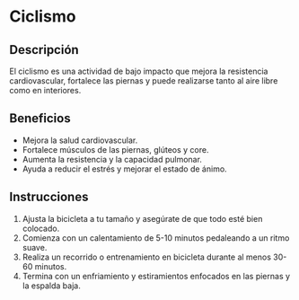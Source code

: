 # Ciclismo

## Descripción
El ciclismo es una actividad de bajo impacto que mejora la resistencia cardiovascular, fortalece las piernas y puede realizarse tanto al aire libre como en interiores.

## Beneficios
- Mejora la salud cardiovascular.
- Fortalece músculos de las piernas, glúteos y core.
- Aumenta la resistencia y la capacidad pulmonar.
- Ayuda a reducir el estrés y mejorar el estado de ánimo.

## Instrucciones
1. Ajusta la bicicleta a tu tamaño y asegúrate de que todo esté bien colocado.
2. Comienza con un calentamiento de 5-10 minutos pedaleando a un ritmo suave.
3. Realiza un recorrido o entrenamiento en bicicleta durante al menos 30-60 minutos.
4. Termina con un enfriamiento y estiramientos enfocados en las piernas y la espalda baja.
